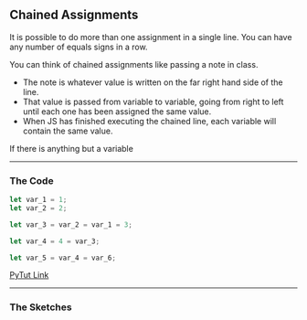 ## Chained Assignments

It is possible to do more than one assignment in a single line. You can have any number of equals signs in a row.  

You can think of chained assignments like passing a note in class.  
* The note is whatever value is written on the far right hand side of the line.
* That value is passed from variable to variable, going from right to left until each one has been assigned the same value.
* When JS has finished executing the chained line, each variable will contain the same value.

If there is anything but a variable
___

### The Code

```js
let var_1 = 1;
let var_2 = 2;

let var_3 = var_2 = var_1 = 3;

let var_4 = 4 = var_3;

let var_5 = var_4 = var_6;
```

[PyTut Link](https://goo.gl/HESWxP)

___

### The Sketches